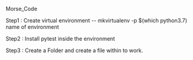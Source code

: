 Morse_Code

Step1 : Create virtual environment -- mkvirtualenv -p $(which python3.7) name of environment

Step2 : Install pytest inside the environment

Step3 : Create a Folder and create a file within to work.
